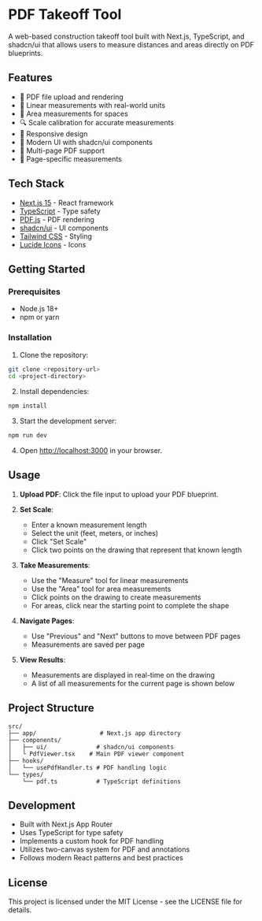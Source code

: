 # PDF Takeoff Tool

A web-based construction takeoff tool built with Next.js, TypeScript, and shadcn/ui that allows users to measure distances and areas directly on PDF blueprints.

## Features

- 📄 PDF file upload and rendering
- 📏 Linear measurements with real-world units
- 📐 Area measurements for spaces
- 🔍 Scale calibration for accurate measurements
- 📱 Responsive design
- 🎨 Modern UI with shadcn/ui components
- 📄 Multi-page PDF support
- 💾 Page-specific measurements

## Tech Stack

- [Next.js 15](https://nextjs.org/) - React framework
- [TypeScript](https://www.typescriptlang.org/) - Type safety
- [PDF.js](https://mozilla.github.io/pdf.js/) - PDF rendering
- [shadcn/ui](https://ui.shadcn.com/) - UI components
- [Tailwind CSS](https://tailwindcss.com/) - Styling
- [Lucide Icons](https://lucide.dev/) - Icons

## Getting Started

### Prerequisites

- Node.js 18+ 
- npm or yarn

### Installation

1. Clone the repository:

```bash
git clone <repository-url>
cd <project-directory>
```

2. Install dependencies:

```bash
npm install
```

3. Start the development server:

```bash
npm run dev
```

4. Open [http://localhost:3000](http://localhost:3000) in your browser.

## Usage

1. **Upload PDF**: Click the file input to upload your PDF blueprint.

2. **Set Scale**:
   - Enter a known measurement length
   - Select the unit (feet, meters, or inches)
   - Click "Set Scale"
   - Click two points on the drawing that represent that known length

3. **Take Measurements**:
   - Use the "Measure" tool for linear measurements
   - Use the "Area" tool for area measurements
   - Click points on the drawing to create measurements
   - For areas, click near the starting point to complete the shape

4. **Navigate Pages**:
   - Use "Previous" and "Next" buttons to move between PDF pages
   - Measurements are saved per page

5. **View Results**:
   - Measurements are displayed in real-time on the drawing
   - A list of all measurements for the current page is shown below

## Project Structure

```
src/
├── app/                  # Next.js app directory
├── components/          
│   ├── ui/              # shadcn/ui components
│   └ PdfViewer.tsx    # Main PDF viewer component
├── hooks/
│   └── usePdfHandler.ts # PDF handling logic
└── types/
    └── pdf.ts           # TypeScript definitions
```

## Development

- Built with Next.js App Router
- Uses TypeScript for type safety
- Implements a custom hook for PDF handling
- Utilizes two-canvas system for PDF and annotations
- Follows modern React patterns and best practices

## License

This project is licensed under the MIT License - see the LICENSE file for details.
